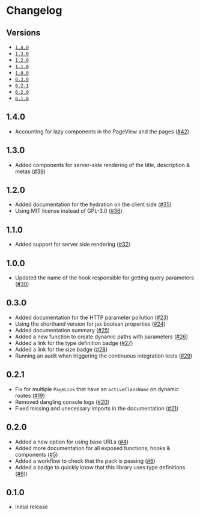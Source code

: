 # Changelog

## Versions

- [`1.4.0`](#140)
- [`1.3.0`](#130)
- [`1.2.0`](#120)
- [`1.1.0`](#110)
- [`1.0.0`](#100)
- [`0.3.0`](#030)
- [`0.2.1`](#021)
- [`0.2.0`](#020)
- [`0.1.0`](#010)

## 1.4.0

- Accounting for lazy components in the PageView and the pages ([#42](https://github.com/aminnairi/preact-page/pull/42))

## 1.3.0

- Added components for server-side rendering of the title, description & metas ([#39](https://github.com/aminnairi/preact-page/pull/39))

## 1.2.0

- Added documentation for the hydration on the client side ([#35](https://github.com/aminnairi/preact-page/pull/35))
- Using MIT license instead of GPL-3.0 ([#36](https://github.com/aminnairi/preact-page/pull/36))

## 1.1.0

- Added support for server side rendering ([#32](https://github.com/aminnairi/preact-page/pull/32))

## 1.0.0

- Updated the name of the hook responsible for getting query parameters ([#30](https://github.com/aminnairi/preact-page/pull/30))

## 0.3.0

- Added documentation for the HTTP parameter pollution ([#23](https://github.com/aminnairi/preact-page/pull/23))
- Using the shorthand version for jsx boolean properties ([#24](https://github.com/aminnairi/preact-page/pull/24))
- Added documentation summary ([#25](https://github.com/aminnairi/preact-page/pull/25))
- Added a new function to create dynamic paths with parameters ([#26](https://github.com/aminnairi/preact-page/pull/26))
- Added a link for the type definition badge ([#27](https://github.com/aminnairi/preact-page/pull/27))
- Added a link for the size badge ([#28](https://github.com/aminnairi/preact-page/pull/28))
- Running an audit when triggering the continuous integration tests ([#29](https://github.com/aminnairi/preact-page/pull/29))

## 0.2.1

- Fix for multiple `PageLink` that have an `activeClassName` on dynamic routes ([#19](https://github.com/aminnairi/preact-page/pull/19))
- Removed dangling console logs ([#20](https://github.com/aminnairi/preact-page/pull/20))
- Fixed missing and unecessary imports in the documentation ([#21](https://github.com/aminnairi/preact-page/pull/21))

## 0.2.0

- Added a new option for using base URLs ([#4](https://github.com/aminnairi/preact-page/pull/4))
- Added more documentation for all exposed functions, hooks & components ([#5](https://github.com/aminnairi/preact-page/pull/5))
- Added a workflow to check that the pack is passing ([#6](https://github.com/aminnairi/preact-page/pull/6))
- Added a badge to quickly know that this library uses type definitions ([#8](https://github.com/aminnairi/preact-page/pull/8)))

## 0.1.0

- Initial release

